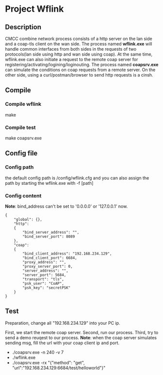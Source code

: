# Project Wflink

## Description

CMCC combine network process consists of a http server on the lan side and a coap-tls client on the wan side.
The process named **wflink.exe** will handle common interfaces from both sides in the requests of two protocols(lan side using http and wan side using coap).
At the same time, wflink.exe can also initiate a request to the remote coap server for registering/activating/logining/loginouting.
The process named **coapsrv.exe** can simulate the conditions on coap requests from a remote server.
On the other side, using a curl/postman/browser to send http requests is a cinsh.

## Compile

### Compile wflink

make

### Compile test

make coapsrv.exe

## Config file

### Config path

the default config path is /config/wflink.cfg and you can also assign the path by starting the wflink.exe with -f [path]

### Config content

**Note**: bind_address can't be set to '0.0.0.0' or '127.0.0.1' now.

```text
{
	"global": {},
	"http":
	{
		"bind_server_address": "",
		"bind_server_port": 8089
	},
	"coap":
	{
		"bind_client_address": "192.168.234.129",
		"bind_client_port": 6684,
		"proxy_address": "",
		"proxy_server_port": 0,
		"server_address": "",
		"server_port": 5684,
		"transport": "tls",
		"psk_user": "CoAP",
		"psk_key": "secretPSK"
	}
}
```

## Test

Preparation, change all "192.168.234.129" into your PC ip.

First, we start the remote coap server. Second, run our process. Third, try to send a demo reuqest to our process.
**Note**: when the coap server simulates sending msg, fill the url with your coap client ip and port. 

- ./coapsrv.exe -n 240 -v 7
- ./wflink.exe
- ./coapsrv.exe -rx "{\"method\": \"get\", \"url\":\"192.168.234.129:6684/test/helloworld\"}"
